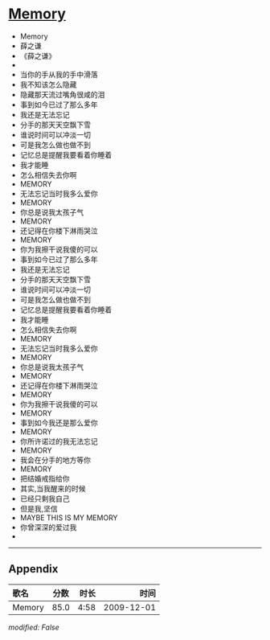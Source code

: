# [Memory](https://music.163.com/song?id=169171)

* Memory
* 薛之谦
* 《薛之谦》
* 
* 当你的手从我的手中滑落
* 我不知该怎么隐藏
* 隐藏那天流过嘴角很咸的泪
* 事到如今已过了那么多年
* 我还是无法忘记
* 分手的那天天空飘下雪
* 谁说时间可以冲淡一切
* 可是我怎么做也做不到
* 记忆总是提醒我要看着你睡着
* 我才能睡
* 怎么相信失去你啊
* MEMORY
* 无法忘记当时我多么爱你
* MEMORY
* 你总是说我太孩子气
* MEMORY
* 还记得在你楼下淋雨哭泣
* MEMORY
* 你为我擦干说我傻的可以
* 事到如今已过了那么多年
* 我还是无法忘记
* 分手的那天天空飘下雪
* 谁说时间可以冲淡一切
* 可是我怎么做也做不到
* 记忆总是提醒我要看着你睡着
* 我才能睡
* 怎么相信失去你啊
* MEMORY
* 无法忘记当时我多么爱你
* MEMORY
* 你总是说我太孩子气
* MEMORY
* 还记得在你楼下淋雨哭泣
* MEMORY
* 你为我擦干说我傻的可以
* MEMORY
* 事到如今我还是那么爱你
* MEMORY
* 你所许诺过的我无法忘记
* MEMORY
* 我会在分手的地方等你
* MEMORY
* 把结婚戒指给你
* 其实,当我醒来的时候
* 已经只剩我自己
* 但是我,坚信
* MAYBE THIS IS MY MEMORY
* 你曾深深的爱过我
* 


---

## Appendix

|歌名|分数|时长|时间|
|:---|:---:|---:|---:|
|Memory|85.0|4:58|2009-12-01

*modified: False*